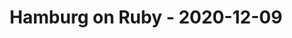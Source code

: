 ---
layout: post
title: Hamburg on Ruby - 2020-12-09
datetime: 2020-12-09 19:00:00.000000000 +01:00
name: Hamburg on Ruby
external_url: https://hamburg.onruby.de/events/remote-ruby-usergroup-hamburg-december-2020-643
---